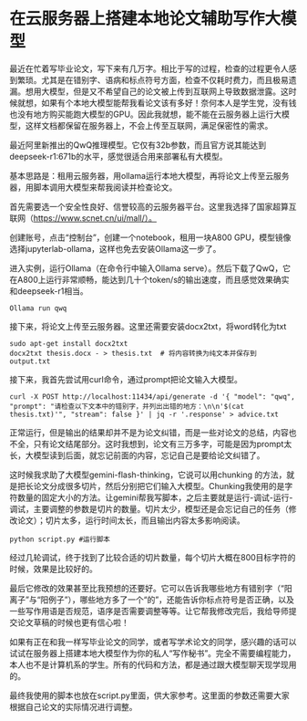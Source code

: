 # 在云服务器上搭建本地论文辅助写作大模型

最近在忙着写毕业论文，写下来有几万字。相比于写的过程，检查的过程更令人感到繁琐。尤其是在错别字、语病和标点符号方面，检查不仅耗时费力，而且极易遗漏。想用大模型，但是又不希望自己的论文被上传到互联网上导致数据泄露。这时候就想，如果有个本地大模型能帮我看论文该有多好！奈何本人是学生党，没有钱也没有地方购买能跑大模型的GPU。因此我就想，能不能在云服务器上运行大模型，这样文档都保留在服务器上，不会上传至互联网，满足保密性的需求。

最近阿里新推出的QwQ推理模型。它仅有32b参数，而且官方说其能达到deepseek-r1:671b的水平，感觉很适合用来部署私有大模型。

基本思路是：租用云服务器，用ollama运行本地大模型，再将论文上传至云服务器，用脚本调用大模型来帮我阅读并检查论文。

首先需要选一个安全性良好、信誉较高的云服务器平台。这里我选择了国家超算互联网（https://www.scnet.cn/ui/mall/）。

创建账号，点击“控制台”，创建一个notebook，租用一块A800 GPU，模型镜像选择jupyterlab-ollama，这样也免去安装Ollama这一步了。

进入实例，运行Ollama（在命令行中输入Ollama serve）。然后下载了QwQ，它在A800上运行非常顺畅，能达到几十个token/s的输出速度，而且感觉效果确实和deepseek-r1相当。

	Ollama run qwq

接下来，将论文上传至云服务器。这里还需要安装docx2txt，将word转化为txt

	sudo apt-get install docx2txt
	docx2txt thesis.docx - > thesis.txt  # 将内容转换为纯文本并保存到 output.txt

接下来，我首先尝试用curl命令，通过prompt把论文输入大模型。

	curl -X POST http://localhost:11434/api/generate -d '{ "model": "qwq", "prompt": "请检查以下文本中的错别字，并列出出错的地方：\n\n'$(cat thesis.txt)'", "stream": false }' | jq -r '.response' > advice.txt

正常运行，但是输出的结果却并不是为论文纠错，而是一些对论文的总结，内容也不全，只有论文结尾部分。这时我想到，论文有三万多字，可能是因为prompt太长，大模型读到后面，就忘记前面的内容，忘记自己是要给论文纠错了。

这时候我求助了大模型gemini-flash-thinking，它说可以用chunking 的方法，就是把长论文分成很多切片，然后分别把它们输入大模型。Chunking我使用的是字符数量的固定大小的方法。让gemini帮我写脚本，之后主要就是运行-调试-运行-调试，主要调整的参数是切片的数量。切片太少，模型还是会忘记自己的任务（修改论文）；切片太多，运行时间太长，而且输出内容太多影响阅读。

	python script.py #运行脚本

经过几轮调试，终于找到了比较合适的切片数量，每个切片大概在800目标字符的时候，效果是比较好的。

最后它修改的效果甚至比我预想的还要好。它可以告诉我哪些地方有错别字（“阳离子”与“阳例子”），哪些地方多了一个“的”，还能告诉你标点符号是否正确，以及一些写作用语是否规范，语序是否需要调整等等。让它帮我修改完后，我给导师提交论文草稿的时候也更有信心啦！

如果有正在和我一样写毕业论文的同学，或者写学术论文的同学，感兴趣的话可以试试在服务器上搭建本地大模型作为你的私人“写作秘书”。完全不需要编程能力，本人也不是计算机系的学生。所有的代码和方法，都是通过跟大模型聊天现学现用的。

最终我使用的脚本也放在script.py里面，供大家参考。这里面的参数还需要大家根据自己论文的实际情况进行调整。




